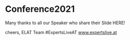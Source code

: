 # Conference2021

Many thanks to all our Speaker who share their Slide HERE!


cheers,
ELAT Team
#ExpertsLiveAT
www.expertslive.at
